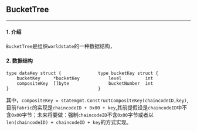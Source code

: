## BucketTree

---

#### 1. 介绍
`BucketTree`是组织`worldstate`的一种数据结构，
#### 2. 数据结构
```
type dataKey struct {              type bucketKey struct {
    bucketKey     *bucketKey           level         int
    compositeKey  []byte               bucketNumber  int
}                                  }
```
其中，`compositeKey = statemgmt.ConstructCompositeKey(chaincodeID,key)`, 目前`fabric`的实现是`chaincodeID + 0x00 + key`,其前提假设是`chaincodeID`中不含`0x00`字节；未来将要做：强制`chaincodeID`不含`0x00`字节或者以`len(chaincodeID) + chaincodeID + key`的方式实现。



